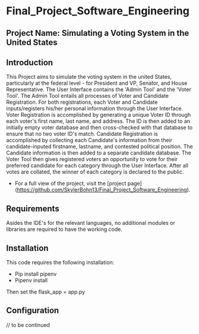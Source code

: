 # Final_Project_Software_Engineering

## Project Name: Simulating a Voting System in the United States

## Introduction
This Project aims to simulate the voting system in the united States, particularly at the federal level - for President and VP, Senator, and House Representative. The User Interface contains the 'Admin Tool' and the 'Voter Tool'.
The Admin Tool entails all processes of Voter and Candidate Registration. For both registrations, each Voter and Candidate inputs/registers his/her personal information through the User Interface. Voter Registration is accomplished by generating a unique Voter ID through each voter's first name, last name, and address. The ID is then added to an initially empty voter database and then cross-checked with that database to ensure that no two voter ID's match. Candidate Registration is accomplished by collecting each Candidate's information from their candidate-inputed firstname, lastname, and contested political position. The Candidate information is then added to a separate candidate database.
The Voter Tool then gives registered voters an opportunity to vote for their preferred candidate for each category through the User Interface.
After all votes are collated, the winner of each category is declared to the public.

- For a full view of the project, visit the [project page] (https://github.com/SkylerBohn13/Final_Project_Software_Engineering).

## Requirements
Asides the IDE's for the relevant languages, no additional modules or libraries are required to have the working code.

## Installation
This code requires the following installation:
- Pip install pipenv
- Pipenv install

Then set the flask_app = app.py

## Configuration


// to be continued

